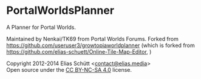 # PortalWorldsPlanner
A Planner for Portal Worlds.

Maintained by Nenkai/TK69 from Portal Worlds Forums.
Forked from https://github.com/useruser3/growtopiaworldplanner (which is forked from https://github.com/elias-schuett/Online-Tile-Map-Editor, <Offline>)

Copyright 2012-2014 Elias Schütt &lt;contact@elias.media&gt;<br>
Open source under the <a href="https://creativecommons.org/licenses/by-nc-sa/4.0/">CC BY-NC-SA 4.0</a> license.
